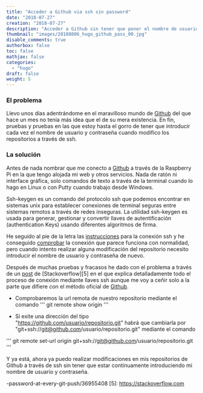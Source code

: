 ```yaml
---
title: "Acceder a Github via ssh sin password"
date: "2018-07-27"
creation: "2018-07-27"
description: "Acceder a Github sin tener que poner el nombre de usuario y contraseña todas las veces"
thumbnail: "images/20180806_hugo_github_pass_00.jpg"
disable_comments: true
authorbox: false
toc: false
mathjax: false
categories:
  - "hugo"
draft: false
weight: 5
---
```

### El problema
Llevo unos días adentrándome en el maravilloso mundo de [Github][1] del que hace un mes no tenía más idea que el de su mera existencia. En fin, pruebas y pruebas en las que estoy hasta el gorro de tener que introducir cada vez el nombre de usuario y contraseña cuando modifico los repositorios a través de ssh.

### La solución
Antes de nada nombrar que me conecto a [Github][1] a través de la Raspberry Pi en la que tengo alojada mi web y otros servicios. Nada de ratón ni interface gráfica, solo comandos de texto a través de la terminal cuando lo hago en Linux o con Putty cuando trabajo desde Windows. 


Ssh-keygen es un comando del protocolo ssh que podemos encontrar en sistemas unix para establecer conexiones de terminal seguras entre sistemas remotos a través de redes inseguras. La utilidad ssh-keygen es usada para generar, gestionar y convertir llaves de autentificación (authentication Keys) usando diferentes algoritmos de firma.


He seguido al pie de la letra las [instrucciones][2] para la conexión ssh y he conseguido [comprobar][3] la conexión que parece funciona con normalidad, pero cuando intento realizar alguna modificación del repositorio necesito introducir el nombre de usuario y contraseña de nuevo.


Después de muchas pruebas y fracasos he dado con el problema a través de un [post][4] de [Stackoverflow][5] en el que explica detalladamente todo el proceso de conexión mediante llaves ssh aunque me voy a ceñir solo a la parte que difiere con el método oficial de [Github][1].


* Comprobaremos la url remota de nuestro repositorio mediante el comando
'''
git remote show origin
'''

* Si exite una dirección del tipo "https://github.com/usuario/repositorio.git" habrá que cambiarla
por "git+ssh://git@github.com/usuario/repositorio.git" mediante el comando


'''
git remote set-url origin git+ssh://git@github.com/usuario/repositorio.git
'''

Y ya está, ahora ya puedo realizar modificaciones en mis repositorios de Github a través de ssh sin tener que estar continuamente introduciendo mi nombre de usuario y contraseña.


[1]: https://github.com
[2]: https://help.github.com/articles/connecting-to-github-with-ssh/
[3]: https://help.github.com/articles/testing-your-ssh-connection/
[4]: https://stackoverflow.com/questions/8588768/how-do-i-avoid-the-specification-of-the-username-and-password-at-every-git-push/36955408
-password-at-every-git-push/36955408
[5]: https://stackoverflow.com
<!--stackedit_data:
eyJoaXN0b3J5IjpbLTI5ODE4MTgzN119
-->
